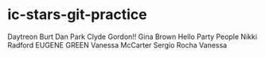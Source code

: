 # ic-stars-git-practice
Daytreon Burt
Dan Park
Clyde Gordon!!
Gina Brown
Hello Party People
Nikki Radford
EUGENE GREEN
Vanessa McCarter
Sergio Rocha
Vanessa 
